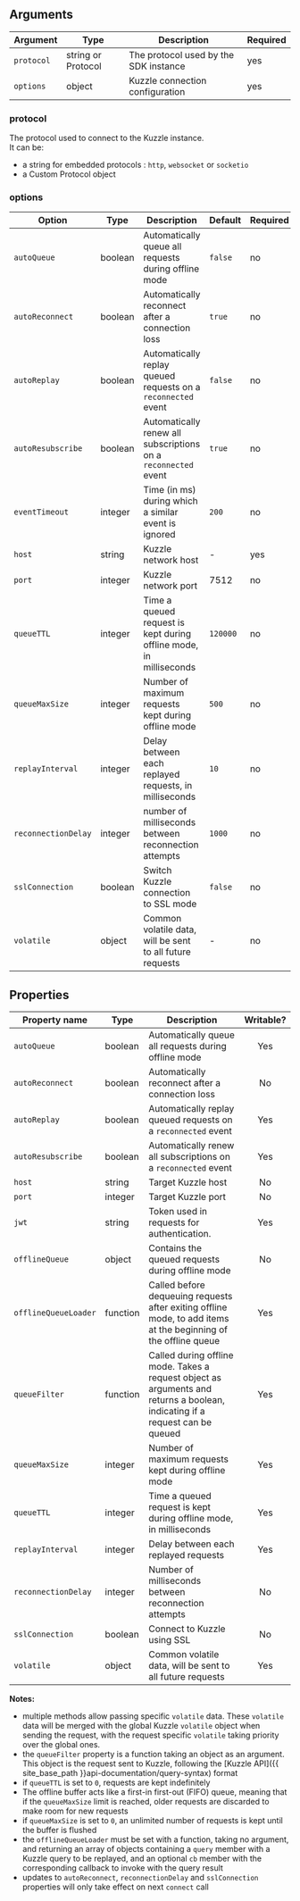 ## Arguments

| Argument | Type | Description | Required |
|--------|------|-------------|------------ |
| `protocol` | string or Protocol | The protocol used by the SDK instance  | yes |
| `options` | object | Kuzzle connection configuration | yes |

### protocol

The protocol used to connect to the Kuzzle instance.  
It can be:
  - a string for embedded protocols : `http`, `websocket` or `socketio`
  - a Custom Protocol object

### options

| Option | Type | Description | Default | Required |
|---------------|---------|----------------------------------------|---------|---------|
| `autoQueue` | boolean | Automatically queue all requests during offline mode | `false` | no |
| `autoReconnect` | boolean | Automatically reconnect after a connection loss | `true` | no |
| `autoReplay` | boolean | Automatically replay queued requests on a `reconnected` event | `false` | no |
| `autoResubscribe` | boolean | Automatically renew all subscriptions on a `reconnected` event | `true` | no |
| `eventTimeout` | integer | Time (in ms) during which a similar event is ignored | `200` | no |
| `host` | string | Kuzzle network host | - | yes |
| `port` | integer | Kuzzle network port | 7512 | no |
| `queueTTL` | integer | Time a queued request is kept during offline mode, in milliseconds | `120000` | no |
| `queueMaxSize` | integer | Number of maximum requests kept during offline mode | `500` | no |
| `replayInterval` | integer | Delay between each replayed requests, in milliseconds | `10` | no |
| `reconnectionDelay` | integer | number of milliseconds between reconnection attempts | `1000` | no |
| `sslConnection` | boolean | Switch Kuzzle connection to SSL mode | `false` | no |
| `volatile` | object | Common volatile data, will be sent to all future requests | - | no |

## Properties

| Property name | Type | Description | Writable? |
|---------------|------|-------------|:---------:|
| `autoQueue` | boolean | Automatically queue all requests during offline mode | Yes |
| `autoReconnect` | boolean | Automatically reconnect after a connection loss | No |
| `autoReplay` | boolean | Automatically replay queued requests on a `reconnected` event |  Yes |
| `autoResubscribe` | boolean | Automatically renew all subscriptions on a `reconnected` event | Yes |
| `host` | string | Target Kuzzle host | No |
| `port` | integer | Target Kuzzle port | No |
| `jwt` | string | Token used in requests for authentication. | Yes |
| `offlineQueue` | object | Contains the queued requests during offline mode | No |
| `offlineQueueLoader` | function | Called before dequeuing requests after exiting offline mode, to add items at the beginning of the offline queue | Yes |
| `queueFilter` | function | Called during offline mode. Takes a request object as arguments and returns a boolean, indicating if a request can be queued | Yes |
| `queueMaxSize` | integer | Number of maximum requests kept during offline mode | Yes |
| `queueTTL` | integer | Time a queued request is kept during offline mode, in milliseconds | Yes |
| `replayInterval` | integer | Delay between each replayed requests | Yes |
| `reconnectionDelay` | integer | Number of milliseconds between reconnection attempts | No |
| `sslConnection` | boolean | Connect to Kuzzle using SSL | No |
| `volatile` | object | Common volatile data, will be sent to all future requests | Yes |


**Notes:**

* multiple methods allow passing specific `volatile` data. These `volatile` data will be merged with the global Kuzzle `volatile` object when sending the request, with the request specific `volatile` taking priority over the global ones.
* the `queueFilter` property is a function taking an object as an argument. This object is the request sent to Kuzzle, following the [Kuzzle API]({{ site_base_path }}api-documentation/query-syntax) format
* if `queueTTL` is set to `0`, requests are kept indefinitely
* The offline buffer acts like a first-in first-out (FIFO) queue, meaning that if the `queueMaxSize` limit is reached, older requests are discarded to make room for new requests
* if `queueMaxSize` is set to `0`, an unlimited number of requests is kept until the buffer is flushed
* the `offlineQueueLoader` must be set with a function, taking no argument, and returning an array of objects containing a `query` member with a Kuzzle query to be replayed, and an optional `cb` member with the corresponding callback to invoke with the query result
* updates to `autoReconnect`, `reconnectionDelay` and `sslConnection` properties will only take effect on next `connect` call
